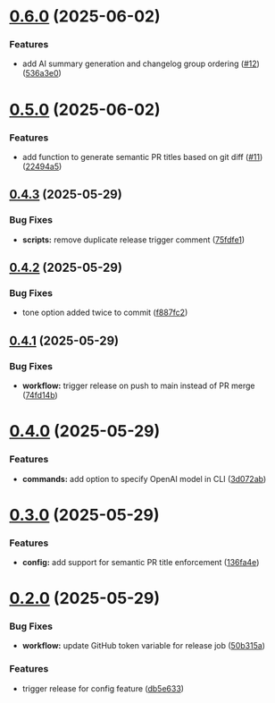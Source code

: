 # [0.6.0](https://github.com/MarkRabey/git-chimp/compare/v0.5.0...v0.6.0) (2025-06-02)


### Features

* add AI summary generation and changelog group ordering ([#12](https://github.com/MarkRabey/git-chimp/issues/12)) ([536a3e0](https://github.com/MarkRabey/git-chimp/commit/536a3e0d38e8e6135dd73c4d315b4d3c9df4c4d5))

# [0.5.0](https://github.com/MarkRabey/git-chimp/compare/v0.4.3...v0.5.0) (2025-06-02)


### Features

* add function to generate semantic PR titles based on git diff ([#11](https://github.com/MarkRabey/git-chimp/issues/11)) ([22494a5](https://github.com/MarkRabey/git-chimp/commit/22494a526e913d7ffdee11280e7893632bb1927e))

## [0.4.3](https://github.com/MarkRabey/git-chimp/compare/v0.4.2...v0.4.3) (2025-05-29)


### Bug Fixes

* **scripts:** remove duplicate release trigger comment ([75fdfe1](https://github.com/MarkRabey/git-chimp/commit/75fdfe136cc366b3bd3e45b07c1ad0dc63ed4d94))

## [0.4.2](https://github.com/MarkRabey/git-chimp/compare/v0.4.1...v0.4.2) (2025-05-29)


### Bug Fixes

* tone option added twice to commit ([f887fc2](https://github.com/MarkRabey/git-chimp/commit/f887fc2ce2e54470ca0fdc1ded3fe172d156bc97))

## [0.4.1](https://github.com/MarkRabey/git-chimp/compare/v0.4.0...v0.4.1) (2025-05-29)


### Bug Fixes

* **workflow:** trigger release on push to main instead of PR merge ([74fd14b](https://github.com/MarkRabey/git-chimp/commit/74fd14b5613f6c43cb612437d753d9a34a1fcfd9))

# [0.4.0](https://github.com/MarkRabey/git-chimp/compare/v0.3.0...v0.4.0) (2025-05-29)


### Features

* **commands:** add option to specify OpenAI model in CLI ([3d072ab](https://github.com/MarkRabey/git-chimp/commit/3d072ab020709577483cefe64f16a44c29fb2ac0))

# [0.3.0](https://github.com/MarkRabey/git-chimp/compare/v0.2.0...v0.3.0) (2025-05-29)


### Features

* **config:** add support for semantic PR title enforcement ([136fa4e](https://github.com/MarkRabey/git-chimp/commit/136fa4e67a4b8d6dd737c98df06629373e4f6a56))

# [0.2.0](https://github.com/MarkRabey/git-chimp/compare/v0.1.0...v0.2.0) (2025-05-29)


### Bug Fixes

* **workflow:** update GitHub token variable for release job ([50b315a](https://github.com/MarkRabey/git-chimp/commit/50b315ac638bb170fd1c6b077f8ac6eb621247a5))


### Features

* trigger release for config feature ([db5e633](https://github.com/MarkRabey/git-chimp/commit/db5e6335c590e4a292b8f6bec1fd6d259c168c8d))
